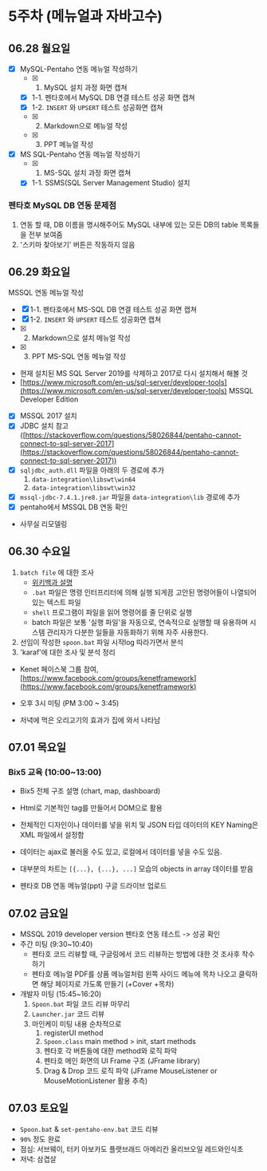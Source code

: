 # 5주차 (메뉴얼과 자바고수)

## 06.28 월요일

- [x] MySQL-Pentaho 연동 메뉴얼 작성하기
  - [x] 1.  MySQL 설치 과정 화면 캡쳐
  - [x] 1-1. 펜타호에서 MySQL DB 연결 테스트 성공 화면 캡쳐
  - [x] 1-2. `INSERT` 와 `UPSERT` 테스트 성공화면 캡쳐
  - [x] 2.  Markdown으로 메뉴얼 작성
  - [x] 3.  PPT 메뉴얼 작성
- [x] MS SQL-Pentaho 연동 메뉴얼 작성하기
  - [x] 1.  MS-SQL 설치 과정 화면 캡쳐
  - [x] 1-1. SSMS(SQL Server Management Studio) 설치

### 펜타호 MySQL DB 연동 문제점

1. 연동 할 때, DB 이름을 명시해주어도 MySQL 내부에 있는 모든 DB의 table 목록들을 전부 보여줌
2. '스키마 찾아보기' 버튼은 작동하지 않음

## 06.29 화요일

MSSQL 연동 메뉴얼 작성

- [x] 1-1. 펜타호에서 MS-SQL DB 연결 테스트 성공 화면 캡쳐
- [x] 1-2. `INSERT` 와 `UPSERT` 테스트 성공화면 캡쳐
- [x] 2.  Markdown으로 설치 메뉴얼 작성
- [x] 3.  PPT MS-SQL 연동 메뉴얼 작성

- 현재 설치된 MS SQL Server 2019를 삭제하고 2017로 다시 설치해서 해볼 것
- [https://www.microsoft.com/en-us/sql-server/developer-tools](https://www.microsoft.com/en-us/sql-server/developer-tools) MSSQL Developer Edition
- [x] MSSQL 2017 설치
- [x] JDBC 설치 참고 ([https://stackoverflow.com/questions/58026844/pentaho-cannot-connect-to-sql-server-2017](https://stackoverflow.com/questions/58026844/pentaho-cannot-connect-to-sql-server-2017))
- [x] `sqljdbc_auth.dll` 파일을 아래의 두 경로에 추가
  1. `data-integration\libswt\win64`
  2. `data-integration\libswt\win32`
- [x] `mssql-jdbc-7.4.1.jre8.jar` 파일을 `data-integration\lib` 경로에 추가
- [x] pentaho에서 MSSQL DB 연동 확인

- 사무실 리모델링

## 06.30 수요일

1. `batch file` 에 대한 조사
   - [위키백과 설명](https://ko.wikipedia.org/wiki/%EB%B0%B0%EC%B9%98_%ED%8C%8C%EC%9D%BC)
   - `.bat` 파일은 명령 인터프리터에 의해 실행 되게끔 고안된 명령어들이 나열되어 있는 텍스트 파일
   - `shell` 프로그램이 파일을 읽어 명령어를 줄 단위로 실행
   - batch 파일은 보통 '실행 파일'을 자동으로, 연속적으로 실행할 때 유용하며 시스템 관리자가 다분한 일들을 자동화하기 위해 자주 사용한다.
2. 선임이 작성한 `spoon.bat` 파일 시작log 따라가면서 분석
3. 'karaf'에 대한 조사 및 분석 정리

- Kenet 페이스북 그룹 참여, [https://www.facebook.com/groups/kenetframework](https://www.facebook.com/groups/kenetframework)

- 오후 3시 미팅 (PM 3:00 ~ 3:45)
- 저녁에 먹은 오리고기의 효과가 집에 와서 나타남

## 07.01 목요일

### Bix5 교육 (10:00~13:00)

- Bix5 전체 구조 설명 (chart, map, dashboard)
- Html로 기본적인 tag를 만들어서 DOM으로 활용
- 전체적인 디자인이나 데이터를 넣을 위치 및 JSON 타입 데이터의 KEY Naming은 XML 파일에서 설정함
- 데이터는 ajax로 불러올 수도 있고, 로컬에서 데이터를 넣을 수도 있음.
- 대부분의 차트는 `[{...}, {...}, ...]` 모습의 objects in array 데이터를 받음

- 펜타호 DB 연동 메뉴얼(ppt) 구글 드라이브 업로드

## 07.02 금요일

- MSSQL 2019 developer version 펜타호 연동 테스트 -> 성공 확인
- 주간 미팅 (9:30~10:40)
  - 펜타호 코드 리뷰할 때, 구글링에서 코드 리뷰하는 방법에 대한 것 조사후 착수하기
  - 펜타호 메뉴얼 PDF를 상품 메뉴얼처럼 왼쪽 사이드 메뉴에 목차 나오고 클릭하면 해당 페이지로 가도록 만들기 (+Cover +목차)
- 개발자 미팅 (15:45~16:20)
  1. `Spoon.bat` 파일 코드 리뷰 마무리
  2. `Launcher.jar` 코드 리뷰
  3. 마인케이 미팅 내용 순차적으로
     1. registerUI method
     2. `Spoon.class` main method > init, start methods
     3. 펜타호 각 버튼들에 대한 method와 로직 파악
     4. 펜타호 메인 화면의 UI Frame 구조 (JFrame library)
     5. Drag & Drop 코드 로직 파악 (JFrame MouseListener or MouseMotionListener 활용 추측)

## 07.03 토요일

- `Spoon.bat` & `set-pentaho-env.bat` 코드 리뷰
- `90%` 정도 완료
- 점심: 서브웨이, 터키 아보카도 플랫브래드 아메리칸 올리브오일 레드와인식초
- 저녁: 삼겹살
